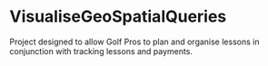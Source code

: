 # VisualiseGeoSpatialQueries
Project designed to allow Golf Pros to plan and organise lessons in conjunction with tracking lessons and payments.
